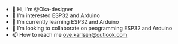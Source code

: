 - 👋 Hi, I’m @Oka-designer
- 👀 I’m interested ESP32 and Arduino
- 🌱 I’m currently learning ESP32 and Arduino
- 💞️ I’m looking to collaborate on peogramming ESP32 and Arduino
- 📫 How to reach me ove.karlsen@outlook.com

<!---
Oka-designer/Oka-designer is a ✨ special ✨ repository because its `README.md` (this file) appears on your GitHub profile.
You can click the Preview link to take a look at your changes.
--->
